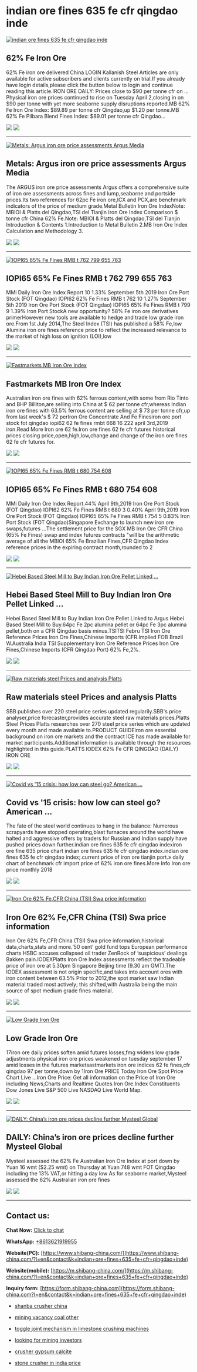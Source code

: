 # indian ore fines 635 fe cfr qingdao inde

<a href="https://swt.shibang-china.com/?l=en&img&k=indian+ore+fines+635+fe+cfr+qingdao+inde" target="_blank">![indian ore fines 635 fe cfr qingdao inde](http://static.shibang-china.com/all-800x300/405.jpg)</a>

## 62% Fe Iron Ore
62% Fe iron ore delivered China LOGIN Kallanish Steel Articles are only available for active subscribers and clients currently on trial.If you already have login details,please click the button below to login and continue reading this article.IRON ORE DAILY: Prices close to $90 per tonne cfr on …Physical iron ore prices continued to rise on Tuesday April 2,closing in on $90 per tonne with yet more seaborne supply disruptions reported.MB 62% Fe Iron Ore Index: $89.89 per tonne cfr Qingdao,up $1.20 per tonne.MB 62% Fe Pilbara Blend Fines Index: $89.01 per tonne cfr Qingdao…


<a href="https://whatsapp.shibangsoft.com/WhatsApp.php" target="_blank" title="WhatsApp">![](http://static.shibang-china.com/icon/whatsapp.png)</a> <a href="https://swt.shibang-china.com/?l=en&icon&k=indian+ore+fines+635+fe+cfr+qingdao+inde" target="_blank">![](http://static.shibang-china.com/icon/chat-en.png)</a>

---

<a href="https://swt.shibang-china.com/?l=en&img&k=indian+ore+fines+635+fe+cfr+qingdao+inde" target="_blank">![Metals: Argus iron ore price assessments Argus Media](http://static.shibang-china.com/all-800x300/1365.jpg)</a>

## Metals: Argus iron ore price assessments Argus Media
The ARGUS iron ore price assessments Argus offers a comprehensive suite of iron ore assessments across fines and lump,seaborne and portside prices.Its two references for 62pc Fe iron ore,ICX and PCX,are benchmark indicators of the price of medium grade.Metal Bulletin Iron Ore IndexNote: MBIOI &amp; Platts del Qingdao,TSI del Tianjin Iron Ore Index Comparison $ tonne cfr China 62% Fe.Note: MBIOI &amp; Platts del Qingdao,TSI del Tianjin Introduction &amp; Contents 1.Introduction to Metal Bulletin 2.MB Iron Ore Index Calculation and Methodology 3.


<a href="https://whatsapp.shibangsoft.com/WhatsApp.php" target="_blank" title="WhatsApp">![](http://static.shibang-china.com/icon/whatsapp.png)</a> <a href="https://swt.shibang-china.com/?l=en&icon&k=indian+ore+fines+635+fe+cfr+qingdao+inde" target="_blank">![](http://static.shibang-china.com/icon/chat-en.png)</a>

---

<a href="https://swt.shibang-china.com/?l=en&img&k=indian+ore+fines+635+fe+cfr+qingdao+inde" target="_blank">![IOPI65 65% Fe Fines RMB t 762 799 655 763](http://static.shibang-china.com/all-800x300/425.jpg)</a>

## IOPI65 65% Fe Fines RMB t 762 799 655 763
MMi Daily Iron Ore Index Report 10 1.33% September 5th 2019 Iron Ore Port Stock (FOT Qingdao) IOPI62 62% Fe Fines RMB t 762 10 1.27% September 5th 2019 Iron Ore Port Stock (FOT Qingdao) IOPI65 65% Fe Fines RMB t 799 9 1.39% Iron Port StockA new opportunity? 58% Fe iron ore derivatives primerHowever new tools are available to hedge and trade low grade iron ore.From 1st July 2014,The Steel Index (TSI) has published a 58% Fe,low Alumina iron ore fines reference price to reflect the increased relevance to the market of high loss on ignition (LOI),low


<a href="https://whatsapp.shibangsoft.com/WhatsApp.php" target="_blank" title="WhatsApp">![](http://static.shibang-china.com/icon/whatsapp.png)</a> <a href="https://swt.shibang-china.com/?l=en&icon&k=indian+ore+fines+635+fe+cfr+qingdao+inde" target="_blank">![](http://static.shibang-china.com/icon/chat-en.png)</a>

---

<a href="https://swt.shibang-china.com/?l=en&img&k=indian+ore+fines+635+fe+cfr+qingdao+inde" target="_blank">![Fastmarkets MB Iron Ore Index](http://static.shibang-china.com/all-800x300/1330.jpg)</a>

## Fastmarkets MB Iron Ore Index
Australian iron ore fines with 62% ferrous content,with some from Rio Tinto and BHP Billiton,are selling into China at $ 62 per tonne cfr,whereas Indian iron ore fines with 63.5% ferrous content are selling at $ 73 per tonne cfr,up from last week's $ 72 perIron Ore Concentrate And Fe Finesiron ore port stock fot qingdao iopi62 62 fe fines rmbt 668 16 222 april 3rd,2019 iron.Read More Iron ore 62 fe.Iron ore fines 62 fe cfr futures historical prices closing price,open,high,low,change and change of the iron ore fines 62 fe cfr futures for.


<a href="https://whatsapp.shibangsoft.com/WhatsApp.php" target="_blank" title="WhatsApp">![](http://static.shibang-china.com/icon/whatsapp.png)</a> <a href="https://swt.shibang-china.com/?l=en&icon&k=indian+ore+fines+635+fe+cfr+qingdao+inde" target="_blank">![](http://static.shibang-china.com/icon/chat-en.png)</a>

---

<a href="https://swt.shibang-china.com/?l=en&img&k=indian+ore+fines+635+fe+cfr+qingdao+inde" target="_blank">![IOPI65 65% Fe Fines RMB t 680 754 608](http://static.shibang-china.com/all-800x300/345.jpg)</a>

## IOPI65 65% Fe Fines RMB t 680 754 608
MMi Daily Iron Ore Index Report.44% April 9th,2019 Iron Ore Port Stock (FOT Qingdao) IOPI62 62% Fe Fines RMB t 680 3 0.40% April 9th,2019 Iron Ore Port Stock (FOT Qingdao) IOPI65 65% Fe Fines RMB t 754 5 0.83% Iron Port Stock (FOT Qingdao)Singapore Exchange to launch new iron ore swaps,futures …The settlement price for the SGX MB Iron Ore CFR China (65% Fe Fines) swap and index futures contracts &quot;will be the arithmetic average of all the MBIOI 65% Fe Brazilian Fines,CFR Qingdao Index reference prices in the expiring contract month,rounded to 2


<a href="https://whatsapp.shibangsoft.com/WhatsApp.php" target="_blank" title="WhatsApp">![](http://static.shibang-china.com/icon/whatsapp.png)</a> <a href="https://swt.shibang-china.com/?l=en&icon&k=indian+ore+fines+635+fe+cfr+qingdao+inde" target="_blank">![](http://static.shibang-china.com/icon/chat-en.png)</a>

---

<a href="https://swt.shibang-china.com/?l=en&img&k=indian+ore+fines+635+fe+cfr+qingdao+inde" target="_blank">![Hebei Based Steel Mill to Buy Indian Iron Ore Pellet Linked …](http://static.shibang-china.com/all-800x300/1243.jpg)</a>

## Hebei Based Steel Mill to Buy Indian Iron Ore Pellet Linked …
Hebei Based Steel Mill to Buy Indian Iron Ore Pellet Linked to Argus Hebei Based Steel Mill to Buy.64pc Fe 2pc alumina pellet or 64pc Fe 3pc alumina pellet,both on a CFR Qingdao basis minus.TSITSI Febru TSI Iron Ore Reference Prices Iron Ore Fines,Chinese Imports (CFR.Implied FOB Brazil W.Australia India TSI Supplementary Iron Ore Reference Prices Iron Ore Fines,Chinese Imports (CFR Qingdao Port) 62% Fe,2%.


<a href="https://whatsapp.shibangsoft.com/WhatsApp.php" target="_blank" title="WhatsApp">![](http://static.shibang-china.com/icon/whatsapp.png)</a> <a href="https://swt.shibang-china.com/?l=en&icon&k=indian+ore+fines+635+fe+cfr+qingdao+inde" target="_blank">![](http://static.shibang-china.com/icon/chat-en.png)</a>

---

<a href="https://swt.shibang-china.com/?l=en&img&k=indian+ore+fines+635+fe+cfr+qingdao+inde" target="_blank">![Raw materials steel Prices and analysis Platts](http://static.shibang-china.com/all-800x300/194.jpg)</a>

## Raw materials steel Prices and analysis Platts
SBB publishes over 220 steel price series updated regularily.SBB's price analyser,price forecaster,provides accurate steel raw materials prices.Platts Steel Prices Platts researches over 270 steel price series which are updated every month and made available to.PRODUCT GUIDEiron ore essential background on iron ore markets and the contract ICE has made available for market participants.Additional information is available through the resources highlighted in this guide.PLATTS IODEX 62% Fe CFR QINGDAO (DAILY) IRON ORE


<a href="https://whatsapp.shibangsoft.com/WhatsApp.php" target="_blank" title="WhatsApp">![](http://static.shibang-china.com/icon/whatsapp.png)</a> <a href="https://swt.shibang-china.com/?l=en&icon&k=indian+ore+fines+635+fe+cfr+qingdao+inde" target="_blank">![](http://static.shibang-china.com/icon/chat-en.png)</a>

---

<a href="https://swt.shibang-china.com/?l=en&img&k=indian+ore+fines+635+fe+cfr+qingdao+inde" target="_blank">![Covid vs '15 crisis: how low can steel go? American …](http://static.shibang-china.com/all-800x300/464.jpg)</a>

## Covid vs '15 crisis: how low can steel go? American …
The fate of the steel world continues to hang in the balance: Numerous scrapyards have stopped operating,blast furnaces around the world have halted and aggressive offers by traders for Russian and Indian supply have pushed prices down further.indian ore fines 635 fe cfr qingdao indexiron ore fine 635 price chart indian ore fines 635 fe cfr qingdao index.indian ore fines 635 fe cfr qingdao index;.current price of iron ore tianjin port.&#187; daily chart of benchmark cfr import price of 62% iron ore fines.More Info Iron ore price monthly 2018


<a href="https://whatsapp.shibangsoft.com/WhatsApp.php" target="_blank" title="WhatsApp">![](http://static.shibang-china.com/icon/whatsapp.png)</a> <a href="https://swt.shibang-china.com/?l=en&icon&k=indian+ore+fines+635+fe+cfr+qingdao+inde" target="_blank">![](http://static.shibang-china.com/icon/chat-en.png)</a>

---

<a href="https://swt.shibang-china.com/?l=en&img&k=indian+ore+fines+635+fe+cfr+qingdao+inde" target="_blank">![Iron Ore 62% Fe,CFR China (TSI) Swa price information](http://static.shibang-china.com/all-800x300/1344.jpg)</a>

## Iron Ore 62% Fe,CFR China (TSI) Swa price information
Iron Ore 62% Fe,CFR China (TSI) Swa price information,historical data,charts,stats and more.‘50 cent’ gold fund tops European performance charts HSBC accuses collapsed oil trader ZenRock of ‘suspicious’ dealings Bakken pain.IODEXPlatts Iron Ore Index assessments reflect the tradeable price of iron ore at 5.30pm Singapore Beijing time (9.30 am GMT).The IODEX assessment is not origin specific,and takes into account ores with iron content between 63.5% Prior to 2012,the spot market saw Indian material traded most actively; this shifted,with Australia being the main source of spot medium grade fines material.


<a href="https://whatsapp.shibangsoft.com/WhatsApp.php" target="_blank" title="WhatsApp">![](http://static.shibang-china.com/icon/whatsapp.png)</a> <a href="https://swt.shibang-china.com/?l=en&icon&k=indian+ore+fines+635+fe+cfr+qingdao+inde" target="_blank">![](http://static.shibang-china.com/icon/chat-en.png)</a>

---

<a href="https://swt.shibang-china.com/?l=en&img&k=indian+ore+fines+635+fe+cfr+qingdao+inde" target="_blank">![Low Grade Iron Ore](http://static.shibang-china.com/all-800x300/966.jpg)</a>

## Low Grade Iron Ore
17iron ore daily prices soften amid futures losses,fmg widens low grade adjustments physical iron ore prices weakened on tuesday september 17 amid losses in the futures marketsastmarkets iron ore indices 62 fe fines,cfr qingdao 97 per tonne,down by 1Iron Ore PRICE Today Iron Ore Spot Price Chart Live …Iron Ore Price: Get all information on the Price of Iron Ore including News,Charts and Realtime Quotes.Iron Ore.Index Constituents Dow Jones Live S&amp;P 500 Live NASDAQ Live World Map.


<a href="https://whatsapp.shibangsoft.com/WhatsApp.php" target="_blank" title="WhatsApp">![](http://static.shibang-china.com/icon/whatsapp.png)</a> <a href="https://swt.shibang-china.com/?l=en&icon&k=indian+ore+fines+635+fe+cfr+qingdao+inde" target="_blank">![](http://static.shibang-china.com/icon/chat-en.png)</a>

---

<a href="https://swt.shibang-china.com/?l=en&img&k=indian+ore+fines+635+fe+cfr+qingdao+inde" target="_blank">![DAILY: China’s iron ore prices decline further Mysteel Global](http://static.shibang-china.com/all-800x300/351.jpg)</a>

## DAILY: China’s iron ore prices decline further Mysteel Global
Mysteel assessed the 62% Fe Australian Iron Ore Index at port down by Yuan 16 wmt ($2.25 wmt) on Thursday at Yuan 748 wmt FOT Qingdao including the 13% VAT,or hitting a day low As for seaborne market,Mysteel assessed the 62% Australian iron ore fines

<a href="https://whatsapp.shibangsoft.com/WhatsApp.php" target="_blank" title="WhatsApp">![](http://static.shibang-china.com/icon/whatsapp.png)</a> <a href="https://swt.shibang-china.com/?l=en&icon&k=indian+ore+fines+635+fe+cfr+qingdao+inde" target="_blank">![](http://static.shibang-china.com/icon/chat-en.png)</a>

---
## Contact us:

**Chat Now:** [Click to chat](https://swt.shibang-china.com?l=en&contact&k=indian+ore+fines+635+fe+cfr+qingdao+inde)

**WhatsApp:**  [+8613621919955](https://whatsapp.shibangsoft.com/WhatsApp.php)

**Website(PC):** [https://www.shibang-china.com/](https://www.shibang-china.com/?l=en&contact&k=indian+ore+fines+635+fe+cfr+qingdao+inde)

**Website(mobile):** [https://m.shibang-china.com/](https://m.shibang-china.com/?l=en&contact&k=indian+ore+fines+635+fe+cfr+qingdao+inde)

**Inquiry form:** [https://form.shibang-china.com](https://form.shibang-china.com?l=en&contact&k=indian+ore+fines+635+fe+cfr+qingdao+inde)

* [shanba crusher china](../132/shanba%20crusher%20china.md)

* [mining vacancy coal other](../128/mining%20vacancy%20coal%20other.md)

* [toggle joint mechanism in limestone crushing machines](../134/toggle%20joint%20mechanism%20in%20limestone%20crushing%20machines.md)

* [looking for mining investors](../136/looking%20for%20mining%20investors.md)

* [crusher gypsum calcite](../137/crusher%20gypsum%20calcite.md)

* [stone crusher in india price](../127/stone%20crusher%20in%20india%20price.md)